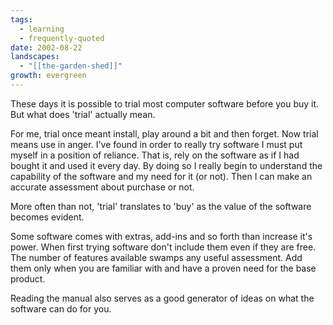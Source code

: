```yaml
---
tags:
  - learning
  - frequently-quoted
date: 2002-08-22
landscapes:
  - "[[the-garden-shed]]"
growth: evergreen
---
```

These days it is possible to trial most computer software before you buy it. But what does 'trial' actually mean.

For me, trial once meant install, play around a bit and then forget. Now trial means use in anger. I've found in order to really try software I must put myself in a position of reliance. That is, rely on the software as if I had bought it and used it every day. By doing so I really begin to understand the capability of the software and my need for it (or not). Then I can make an accurate assessment about purchase or not.

More often than not, 'trial' translates to 'buy' as the value of the software becomes evident.

Some software comes with extras, add-ins and so forth than increase it's power. When first trying software don't include them even if they are free. The number of features available swamps any useful assessment. Add them only when you are familiar with and have a proven need for the base product.

Reading the manual also serves as a good generator of ideas on what the software can do for you.
